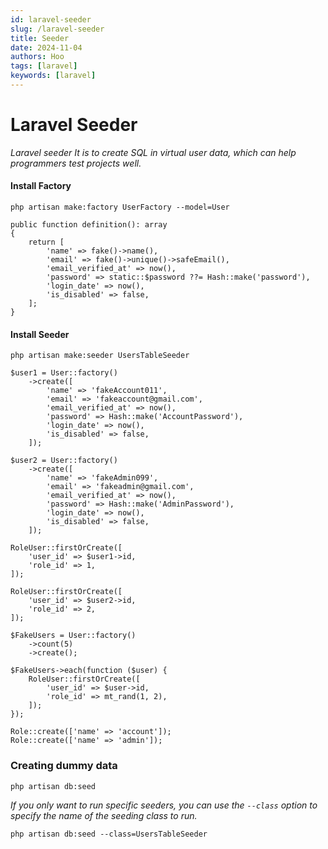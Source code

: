 ```yaml
---
id: laravel-seeder
slug: /laravel-seeder
title: Seeder
date: 2024-11-04
authors: Hoo
tags: [laravel]
keywords: [laravel]
---
```


# Laravel Seeder 

*Laravel seeder It is to create SQL in virtual user data, which can help programmers test projects well.*

#### Install Factory 

```
php artisan make:factory UserFactory --model=User
```

```
public function definition(): array
{
    return [
        'name' => fake()->name(),
        'email' => fake()->unique()->safeEmail(),
        'email_verified_at' => now(),
        'password' => static::$password ??= Hash::make('password'),
        'login_date' => now(),
        'is_disabled' => false,
    ];
}
```

#### Install Seeder

```
php artisan make:seeder UsersTableSeeder
```

```
$user1 = User::factory()
    ->create([
        'name' => 'fakeAccount011',
        'email' => 'fakeaccount@gmail.com',
        'email_verified_at' => now(),
        'password' => Hash::make('AccountPassword'),
        'login_date' => now(),
        'is_disabled' => false,
    ]);

$user2 = User::factory()
    ->create([
        'name' => 'fakeAdmin099',
        'email' => 'fakeadmin@gmail.com',
        'email_verified_at' => now(),
        'password' => Hash::make('AdminPassword'),
        'login_date' => now(),
        'is_disabled' => false,
    ]);

RoleUser::firstOrCreate([
    'user_id' => $user1->id,
    'role_id' => 1,
]);

RoleUser::firstOrCreate([
    'user_id' => $user2->id,
    'role_id' => 2,
]);

$FakeUsers = User::factory()
    ->count(5)
    ->create();

$FakeUsers->each(function ($user) {
    RoleUser::firstOrCreate([
        'user_id' => $user->id,
        'role_id' => mt_rand(1, 2),
    ]);
});
```

```
Role::create(['name' => 'account']);
Role::create(['name' => 'admin']);
```

### Creating dummy data

```
php artisan db:seed
```
*If you only want to run specific seeders, you can use the `--class` option to specify the name of the seeding class to run.*

```
php artisan db:seed --class=UsersTableSeeder
```

